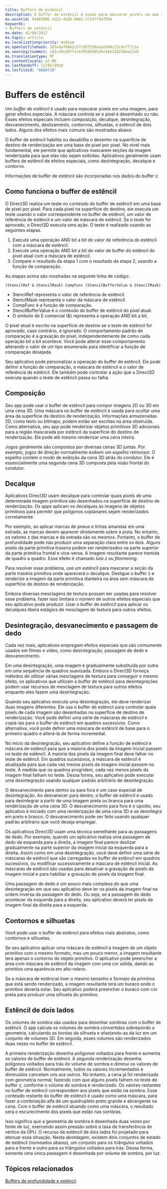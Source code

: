 ```yaml
---
title: Buffers de estêncil
description: O buffer de estêncil é usado para mascarar pixels em uma imagem, para gerar efeitos especiais.
ms.assetid: 544B3B9E-31E3-41DA-8081-CC3477447E94
keywords:
- Buffers de estêncil
ms.date: 02/08/2017
ms.topic: article
ms.localizationpriority: medium
ms.openlocfilehash: 285e4a70062c57c957530aa1e548c22c4cf7711e
ms.sourcegitcommit: c01c29cd97f1cbf050950526e18e15823b6a12a0
ms.translationtype: MT
ms.contentlocale: pt-BR
ms.lasthandoff: 12/05/2018
ms.locfileid: "8688728"
---
```

# <a name="stencil-buffers"></a>Buffers de estêncil


Um *buffer de estêncil* é usado para mascarar pixels em uma imagem, para gerar efeitos especiais. A máscara controla se o pixel é desenhado ou não. Esses efeitos especiais incluem composição, decalque, desintegração, desvanecimento, deslizamento, contornos, silhuetas, e estêncil de dois lados. Alguns dos efeitos mais comuns são mostrados abaixo.

O buffer de estêncil habilita ou desabilita o desenho na superfície de destino de renderização em uma base de pixel por pixel. No nível mais fundamental, ele permite que aplicativos mascarem seções da imagem renderizada para que elas não sejam exibidas. Aplicativos geralmente usam buffers de estêncil de efeitos especiais, como desintegração, decalque e contorno.

Informações de buffer de estêncil são incorporadas nos dados do buffer z.

## <a name="span-idhowthestencilbufferworksspanspan-idhowthestencilbufferworksspanspan-idhowthestencilbufferworksspanhow-the-stencil-buffer-works"></a><span id="How_the_Stencil_Buffer_Works"></span><span id="how_the_stencil_buffer_works"></span><span id="HOW_THE_STENCIL_BUFFER_WORKS"></span>Como funciona o buffer de estêncil


O Direct3D realiza um teste no conteúdo do buffer de estêncil em uma base de pixel por pixel. Para cada pixel na superfície do destino, ele executa um teste usando o valor correspondente no buffer de estêncil, um valor de referência de estêncil e um valor de máscara de estêncil. Se o teste for aprovado, o Direct3D executa uma ação. O teste é realizado usando as seguintes etapas.

1.  Execute uma operação AND bit a bit do valor de referência do estêncil com a máscara de estêncil.
2.  Execute uma operação AND bit a bit do valor de buffer do estêncil do pixel atual com a máscara de estêncil.
3.  Compare o resultado da etapa 1 com o resultado da etapa 2, usando a função de comparação.

As etapas acima são mostradas na seguinte linha de código:

```
(StencilRef & StencilMask) CompFunc (StencilBufferValue & StencilMask)
```

-   StencilRef representa o valor de referência de estêncil.
-   StencilMask representa o valor da máscara de estêncil.
-   CompFunc é a função de comparação.
-   StencilBufferValue é o conteúdo do buffer de estêncil do pixel atual.
-   O símbolo de E comercial (&) representa a operação AND bit a bit.

O pixel atual é escrito na superfície de destino se o teste de estêncil for aprovado, caso contrário, é ignorado. O comportamento padrão de comparação é a gravação do pixel, independentemente de como cada operação bit a bit acontece. Você pode alterar esse comportamento alterando o valor de um tipo enumerado para identificar a função de comparação desejada.

Seu aplicativo pode personalizar a operação do buffer de estêncil. Ele pode definir a função de comparação, a máscara de estêncil e o valor de referência de estêncil. Ele também pode controlar a ação que o Direct3D executa quando o teste de estêncil passa ou falha.

## <a name="span-idcompositingspanspan-idcompositingspanspan-idcompositingspancompositing"></a><span id="Compositing"></span><span id="compositing"></span><span id="COMPOSITING"></span>Composição


Seu app pode usar o buffer de estêncil para compor imagens 2D ou 3D em uma cena 3D. Uma máscara no buffer de estêncil é usada para ocultar uma área da superfície de destino de renderização. Informações armazenadas 2D, como texto ou bitmaps, podem então ser escritas na área obstruída. Como alternativa, seu app pode renderizar objetos primitivos 3D adicionais para a região mascarada por estêncil da superfície do destino de renderização. Ele pode até mesmo renderizar uma cena inteira.

Jogos geralmente são compostos por diversas cenas 3D juntas. Por exemplo, jogos de direção normalmente exibem um espelho retrovisor. O espelho contém o modo de exibição da cena 3D atrás do condutor. Ele é essencialmente uma segunda cena 3D composta pela visão frontal do condutor.

## <a name="span-iddecalingspanspan-iddecalingspanspan-iddecalingspandecaling"></a><span id="Decaling"></span><span id="decaling"></span><span id="DECALING"></span>Decalque


Aplicativos Direct3D usam decalque para controlar quais pixels de uma determinada imagem primitiva são desenhados na superfície de destino de renderização. Os apps aplicam os decalques às imagens de objetos primitivos para permitir que polígonos coplanares sejam renderizados corretamente.

Por exemplo, ao aplicar marcas de pneus e linhas amarelas em uma estrada, as marcas devem aparecer diretamente sobre a pista. No entanto, os valores z das marcas e da estrada são os mesmos. Portanto, o buffer de profundidade pode não produzir uma separação clara entre os dois. Alguns pixels da parte primitiva traseira podem ser renderizados na parte superior da parte primitiva frontal e vice-versa. A imagem resultante parece tremida de quadro a quadro. Esse efeito é chamado *luta z* ou *flimmering*.

Para resolver esse problema, use um estêncil para mascarar a seção da parte traseira primitiva onde aparecerá o decalque. Desligue o buffer z e renderize a imagem da parte primitiva dianteira na área sem máscara da superfície de destino de renderização.

Embora diversas mesclagens de textura possam ser usadas para resolver esse problema, fazer isso limitará o número de outros efeitos especiais que seu aplicativo pode produzir. Usar o buffer de estêncil para aplicar os decalques libera estágios de mesclagem de textura para outros efeitos.

## <a name="span-iddissolvesfadesandswipesspanspan-iddissolvesfadesandswipesspanspan-iddissolvesfadesandswipesspandissolves-fades-and-swipes"></a><span id="Dissolves__fades__and_swipes"></span><span id="dissolves__fades__and_swipes"></span><span id="DISSOLVES__FADES__AND_SWIPES"></span>Desintegração, desvanecimento e passagem de dedo


Cada vez mais, aplicativos empregam efeitos especiais que são comumente usados em filmes e vídeo, como desintegração, passagem de dedo e desvanecimento.

Em uma desintegração, uma imagem é gradualmente substituída por outra em uma sequência de quadros suavizada. Embora o Direct3D forneça métodos de utilizar várias mesclagens de textura para conseguir o mesmo efeito, os aplicativos que utilizam o buffer de estêncil para desintegrações podem usar recursos de mesclagem de textura para outros efeitos enquanto eles fazem uma desintegração.

Quando seu aplicativo executa uma desintegração, ele deve renderizar duas imagens diferentes. Ele usa o buffer de estêncil para controlar quais pixels de cada imagem são desenhadas na superfície de destino de renderização. Você pode definir uma série de máscaras de estêncil e copiá-las para o buffer de estêncil em quadros sucessivos. Como alternativa, você pode definir uma máscara de estêncil de base para o primeiro quadro e alterá-la de forma incremental.

No início da desintegração, seu aplicativo define a função de estêncil e máscara de estêncil para que a maioria dos pixels da imagem inicial passem no teste de estêncil. A maioria dos pixels da imagem final deve falhar no teste de estêncil. Em quadros sucessivos, a máscara de estêncil é atualizada para que cada vez menos pixels da imagem inicial passem no teste. À medida que os quadros progridem, cada vez menos pixels da imagem final falham no teste. Dessa forma, seu aplicativo pode executar uma desintegração usando qualquer padrão arbitrário de desintegração.

O desvanecimento para dentro ou para fora é um caso especial de desintegração. Ao desvanecer para dentro, o buffer de estêncil é usado para desintegrar a partir de uma imagem preta ou branca para uma renderização de uma cena 3D. O desvanecimento para fora é o oposto, seu aplicativo é iniciado com uma renderização de uma cena 3D e se desintegra em preto e branco. O desvanecimento pode ser feito usando qualquer padrão arbitrário que você deseja empregar.

Os aplicativos Direct3D usam uma técnica semelhante para as passagens de dedo. Por exemplo, quando um aplicativo realiza uma passagem de dedo da esquerda para a direita, a imagem final parece deslizar gradualmente na parte superior da imagem inicial da esquerda para a direita. Assim como em uma desintegração, você deve definir uma série de máscaras de estêncil que são carregadas no buffer de estêncil em quadros sucessivos, ou modificar sucessivamente a máscara de estêncil inicial. As máscaras de estêncil são usadas para desativar a gravação de pixels da imagem inicial e para habilitar a gravação de pixels da imagem final.

Uma passagem de dedo é um pouco mais complexa do que uma desintegração em que seu aplicativo deve ler os pixels da imagem final na ordem inversa da passagem do dedo. Ou seja, se a passagem do dedo acontecer da esquerda para a direita, seu aplicativo deverá ler pixels da imagem final da direita para a esquerda.

## <a name="span-idoutlinesandsilhouettesspanspan-idoutlinesandsilhouettesspanspan-idoutlinesandsilhouettesspanoutlines-and-silhouettes"></a><span id="Outlines_and_silhouettes"></span><span id="outlines_and_silhouettes"></span><span id="OUTLINES_AND_SILHOUETTES"></span>Contornos e silhuetas


Você pode usar o buffer de estêncil para efeitos mais abstratos, como contornos e silhuetas.

Se seu aplicativo aplicar uma máscara de estêncil à imagem de um objeto primitivo com o mesmo formato, mas um pouco menor, a imagem resultante terá apenas o contorno do objeto primitivo. O aplicativo pode preencher a área com máscara de estêncil da imagem com uma cor sólida, dando ao primitivo uma aparência em alto-relevo.

Se a máscara de estêncial tiver o mesmo tamanho e formato da primitiva que está sendo renderizado, a imagem resultante terá um buraco onde o primitivo deveria estar. Seu aplicativo poderá preencher o buraco com cor preta para produzir uma silhueta do primitivo.

## <a name="span-idtwo-sidedstencilspanspan-idtwo-sidedstencilspanspan-idtwo-sidedstencilspantwo-sided-stencil"></a><span id="Two-sided_stencil"></span><span id="two-sided_stencil"></span><span id="TWO-SIDED_STENCIL"></span>Estêncil de dois lados


Os volumes de sombra são usados para desenhar sombras com o buffer de estêncil. O app calcula os volumes de sombra convertidos sobrepondo a geometria, calculando as bordas da silhueta e afastando-as da luz em um conjunto de volumes 3D. Em seguida, esses volumes são renderizados duas vezes no buffer de estêncil.

A primeira renderização desenha polígonos voltados para frente e aumenta os valores de buffer de estêncil. A segunda renderização desenha polígonos voltados para trás do volume de sombra e diminui os valores de buffer de estêncil. Normalmente, todos os valores incrementados e diminuídos cancelam uns aos outros. No entanto, a cena já foi renderizada com geometria normal, fazendo com que alguns pixels falhem no teste de buffer z, conforme o volume de sombra é renderizado. Os valores restantes no buffer de estêncil correspondem aos pixels que estão na sombra. Esse conteúdo restante do buffer de estêncil é usado como uma máscara, para fazer a combinação alfa de um quadrupleto preto grande e abrangente na cena. Com o buffer de estêncil atuando como uma máscara, o resultado será o escurecimento dos pixels que estão nas sombras.

Isso significa que a geometria de sombra é desenhada duas vezes por fonte de luz, exercendo assim pressão sobre a taxa de transferência de vértice da GPU. O recurso de estêncil de dois lados foi projetado para atenuar essa situação. Nesta abordagem, existem dois conjuntos de estado de estêncil (nomeados abaixo), um conjunto para os triângulos voltados para a frente e outro para os triângulos voltados para trás. Dessa forma, somente uma única passagem é desenhada por volume de sombra, por luz.

## <a name="span-idrelated-topicsspanrelated-topics"></a><span id="related-topics"></span>Tópicos relacionados


[Buffers de profundidade e estêncil](depth-and-stencil-buffers.md)

 

 




